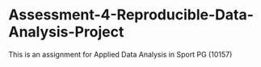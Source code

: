 # Assessment-4-Reproducible-Data-Analysis-Project
This is an assignment for Applied Data Analysis in Sport PG (10157)
